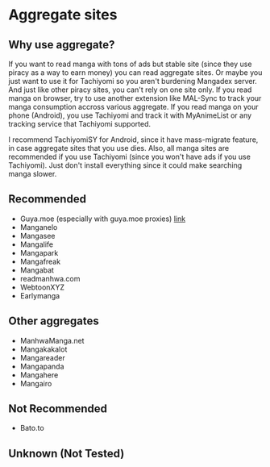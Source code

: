 # Aggregate sites
## Why use aggregate?
If you want to read manga with tons of ads but stable site (since they use piracy as a way to earn money) you can read aggregate sites. Or maybe you just want to use it for Tachiyomi so you aren't burdening Mangadex server. And just like other piracy sites, you can't rely on one site only. If you read manga on browser, try to use another extension like MAL-Sync to track your manga consumption accross various aggregate. If you read manga on your phone (Android), you use Tachiyomi and track it with MyAnimeList or any tracking service that Tachiyomi supported. 

I recommend TachiyomiSY for Android, since it have mass-migrate feature, in case aggregate sites that you use dies. Also, all manga sites are recommended if you use Tachiyomi (since you won't have ads if you use Tachiyomi). Just don't install everything since it could make searching manga slower.
## Recommended
* Guya.moe (especially with guya.moe proxies) [link](https://github.com/funkyhippo/guya-redirect-extension)
* Manganelo
* Mangasee
* Mangalife
* Mangapark
* Mangafreak
* Mangabat
* readmanhwa.com
* WebtoonXYZ
* Earlymanga
## Other aggregates
* ManhwaManga.net
* Mangakakalot
* Mangareader
* Mangapanda
* Mangahere
* Mangairo
## Not Recommended
* Bato.to
## Unknown (Not Tested)
